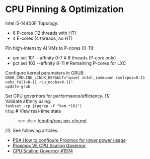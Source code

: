 # CPU Pinning & Optimization

Intel i5-14400F Topology:   
- 6 P-cores (12 threads with HT)   
- 4 E-cores (4 threads, no HT)   

Pin high-intensity AI VMs to P-cores (0-11):   
- qm set 101 --affinity 0-7 # 8 threads (P-core only)   
- pct set 102 --affinity 8-11 # Remaining P-cores for LXC   

Configure kernel parameters in GRUB:   
`GRUB_CMDLINE_LINUX_DEFAULT="quiet intel_iommu=on isolcpus=0-11 nohz_full=0-11 rcu_nocbs=0-11"`   
`update-grub`

Set CPU governors for performance/efficiency. _[1]_   
Validate affinity using:   
`taskset -cp $(pgrep -f "kvm.*101")`   
`htop` # View real-time stats


> see also: [/config/cpu-pin-cfg.md](../config/cpu-pin-cfg.md)

_[1]_: See following articles:   
- [PSA How to configure Proxmox for lower power usage](https://community.home-assistant.io/t/psa-how-to-configure-proxmox-for-lower-power-usage/323731)
- [Proxmox VE CPU Scaling Governor](https://community-scripts.github.io/ProxmoxVE/scripts?id=scaling-governor)
- [CPU Scaling Governor #1974](https://github.com/tteck/Proxmox/discussions/1974)